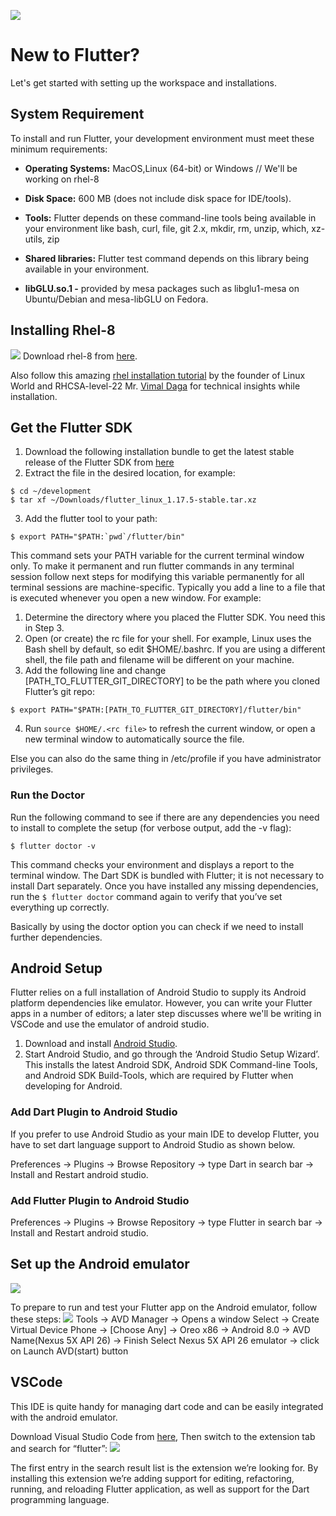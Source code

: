 ![](https://github.com/Aman9026/Flutter-Setup/blob/master/Data/flut.jpeg)
# New to Flutter?
Let's get started with setting up the workspace and installations.

## System Requirement
To install and run Flutter, your development environment must meet these minimum requirements:

* **Operating Systems:** MacOS,Linux (64-bit) or Windows // We'll be working on rhel-8

* **Disk Space:** 600 MB (does not include disk space for IDE/tools).

* **Tools:** Flutter depends on these command-line tools being available in your environment like bash, curl, 
file, git 2.x, mkdir, rm, unzip, which, xz-utils, zip

* **Shared libraries:** Flutter test command depends on this library being available in your environment.

* **libGLU.so.1 -** provided by mesa packages such as libglu1-mesa on Ubuntu/Debian and mesa-libGLU on Fedora.

## Installing Rhel-8
![](https://github.com/Aman9026/Flutter-Setup/blob/master/Data/RHEL_8_Desktop.png)
Download rhel-8 from [here](https://drive.google.com/file/d/1nZVXCVOy41LjAyOAiHMcNgFIwUlJYw16/view).

Also follow this amazing [rhel installation tutorial](https://youtu.be/JBNvnINsswo) by the founder of Linux World and RHCSA-level-22 Mr. [Vimal Daga](https://in.linkedin.com/in/vimaldaga) for technical insights while installation.

## Get the Flutter SDK
1.  Download the following installation bundle to get the latest stable release of the Flutter SDK from [here](https://flutter.dev/docs/get-started/install/linux)
2.  Extract the file in the desired location, for example:
```
$ cd ~/development
$ tar xf ~/Downloads/flutter_linux_1.17.5-stable.tar.xz
```
3.  Add the flutter tool to your path:
```
$ export PATH="$PATH:`pwd`/flutter/bin"
```

This command sets your PATH variable for the current terminal window only.
To make it permanent and run flutter commands in any terminal session follow next steps for modifying 
this variable permanently for all terminal sessions are machine-specific. 
Typically you add a line to a file that is executed whenever you open a new window. For example:

1. Determine the directory where you placed the Flutter SDK. You need this in Step 3.
2. Open (or create) the rc file for your shell. For example, Linux uses the Bash shell by default, so edit $HOME/.bashrc. 
If you are using a different shell, the file path and filename will be different on your machine.
3. Add the following line and change [PATH_TO_FLUTTER_GIT_DIRECTORY] to be the path where you cloned Flutter’s git repo:
```
$ export PATH="$PATH:[PATH_TO_FLUTTER_GIT_DIRECTORY]/flutter/bin"
```
4. Run ```source $HOME/.<rc file>``` to refresh the current window, or open a new terminal window to automatically source the file.

Else you can also do the same thing in /etc/profile if you have administrator privileges.

### Run the Doctor
Run the following command to see if there are any dependencies you need to install to complete the setup (for verbose output, add the -v flag):
```
$ flutter doctor -v
```
This command checks your environment and displays a report to the terminal window. The Dart SDK is bundled with Flutter; 
it is not necessary to install Dart separately.
Once you have installed any missing dependencies, run the ```$ flutter doctor``` command again to verify that you’ve set everything up correctly.

Basically by using the doctor option you can check if we need to install further dependencies.

## Android Setup

Flutter relies on a full installation of Android Studio to supply its Android platform dependencies like emulator. However, you can write your Flutter apps in a number of editors; a later step discusses where we'll be writing in VSCode and use the emulator of android studio.
1.  Download and install [Android Studio](https://developer.android.com/studio#downloads).
2.  Start Android Studio, and go through the ‘Android Studio Setup Wizard’. This installs the latest Android SDK, Android SDK Command-line Tools, and Android SDK Build-Tools, which are required by Flutter when developing for Android.

### Add Dart Plugin to Android Studio
If you prefer to use Android Studio as your main IDE to develop Flutter, you have to set dart language support to Android Studio as shown below.

Preferences → Plugins → Browse Repository → type Dart in search bar → Install and Restart android studio.

### Add Flutter Plugin to Android Studio

Preferences → Plugins → Browse Repository → type Flutter in search bar → Install and Restart android studio.

## Set up the Android emulator
![](https://github.com/Aman9026/Flutter-Setup/blob/master/Data/ezgif.com-video-to-gif%20(1).gif)

To prepare to run and test your Flutter app on the Android emulator, follow these steps:
![](https://miro.medium.com/max/700/1*Nz0C7NC0wR73z7KcPhUVrg.gif)
Tools → AVD Manager → Opens a window
Select → Create Virtual Device
Phone → [Choose Any] → Oreo x86 → Android 8.0 → AVD Name(Nexus 5X API 26) → Finish
Select Nexus 5X API 26 emulator → click on Launch AVD(start) button


## VSCode

This IDE is quite handy for managing dart code and can be easily integrated with the android emulator.

Download Visual Studio Code from [here](https://code.visualstudio.com/download), Then switch to the extension tab and search for “flutter”:
![](https://github.com/Aman9026/Flutter-Setup/blob/master/Data/0_I5vq797d25fPZ5nT.png)

The first entry in the search result list is the extension we’re looking for. 
By installing this extension we’re adding support for editing, refactoring, running, 
and reloading Flutter application, as well as support for the Dart programming language.
